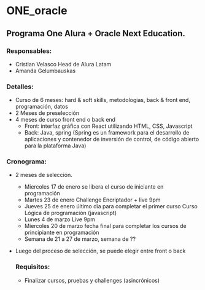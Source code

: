 # ONE_oracle
## Programa One Alura + Oracle Next Education. 
### Responsables:
- Cristian Velasco Head de Alura Latam
- Amanda Gelumbauskas


### Detalles:
- Curso de 6 meses: hard & soft skills, metodologias, back & front end, programación, datos
- 2 Meses de preselección
- 4 meses de curso front end o back end
    - Front: interfaz gráfica con React utilizando HTML, CSS, Javascript
    - Back: Java, spring (Spring es un framework para el desarrollo de aplicaciones y contenedor de inversión de control, de código abierto para la plataforma Java)
 
### Cronograma:

-	2 meses de selección. 
	- Miercoles 17 de enero se libera el curso de iniciante en programación
	- Martes 23 de enero Challenge Encriptador + live 9pm
	- Jueves 25 de enero último día para completar el primer curso Curso Lógica de programación (javascript)
	- Lunes 4 de marzo Live 9pm
	- Miercoles 20 de marzo fecha final para completar los cursos de principiante en programación
	- Semana de 21 a 27 de marzo, semana de ??
- Luego del proceso de selección, se puede elegir entre front o back

  ### Requisitos:
  - Finalizar cursos, pruebas y challenges (asincrónicos)


